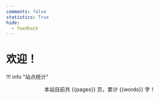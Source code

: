 ```yaml
---
comments: false
statistics: True
hide:
  - feedback
---
```



# 欢迎！


<!-- !!! note "" 
    <br><br>
    <div align="center" style="font-size:32px;font-weight:bold">
        ~『その時を待つよ』~
    </div>
    <div align="center" style="font-size:12px">
        我们登上高塔，看到的却只有黑夜。  ——安德烈·纪德《地粮》
    </div>
    <br><br> -->


!!! info "站点统计"
    <center>
    本站目前共 {{pages}} 页，累计 {{words}} 字！
    </center>